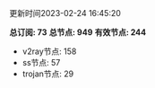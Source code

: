 更新时间2023-02-24 16:45:20

**总订阅: 73**
**总节点: 949**
**有效节点: 244**
- v2ray节点: 158
- ss节点: 57
- trojan节点: 29
